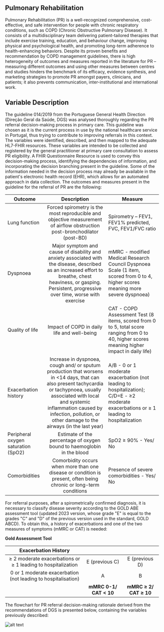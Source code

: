 ## Pulmonary Rehabilitation

Pulmonary Rehabilitation (PR) is a well-recognized comprehensive, cost-effective, and safe intervention for people with chronic respiratory conditions, such as COPD (Chronic Obstructive Pulmonary Disease). It consists of a multidisciplinary team delivering patient-tailored therapies that include exercise training, education, and behaviour change, improving physical and psychological health, and promoting long-term adherence to health-enhancing behaviors. Despite its proven benefits and recommendation by COPD management guidelines, there is high heterogeneity of outcomes and measures reported in the literature for PR – measuring different outcomes and using other measures between centres and studies hinders the benchmark of its efficacy, evidence synthesis, and marketing strategies to promote PR amongst payers, clinicians, and patients; it also prevents communication, inter-institutional and international work. 

## Variable Description

The guideline 014/2019 from the Portuguese General Health Direction (Direção Geral da Saúde, DGS) was analysed thoroughly regarding the PR referral decision-making process in primary care. This guideline was chosen as it is the current process in use by the national healthcare service in Portugal, thus trying to contribute to improving referrals in this context. The variables were identified, described, and then mapped to the adequate HL7-FHIR resources.
These variables are intended to be collected and registered by the general practitioner at primary care consultation to assess PR eligibility. A FHIR Questionnaire Resource is used to convey this decision-making process, identifying the dependencies of information, and incorporating the decision branching present in the guideline. Some of the information needed in the decision process may already be available in the patient's electronic health record (EHR), which allows for an automated approach in data collection.
The outcomes and measures present in the guideline for the referral of PR are the following:

|**Outcome**       |**Description**   |**Measure**|
| ------------- |:-------------:| -----|
|Lung function  |Forced spirometry is the most reproducible and objective measurement of airflow obstruction post-bronchodilator (post-BD) |Spirometry – FEV1, FEV1% predicted, FVC, FEV1/FVC ratio|
|Dyspnoea |Major symptom and cause of disability and anxiety associated with the disease, described as an increased effort to breathe, chest heaviness, or gasping. Persistent, progressive over time, worse with exercise |mMRC - modified Medical Research Council Dyspnoea Scale (1 item, scored from 0 to 4, higher scores meaning more severe dyspnoea)|
|Quality of life |Impact of COPD in daily life and well-being |CAT - COPD Assessment Test (8 items, scored from 0 to 5, total score ranging from 0 to 40, higher scores meaning higher impact in daily life)|
|Exacerbation history |Increase in dyspnoea, cough and/ or sputum production that worsens in <14 days, that can also present tachycardia or tachypnoea, usually associated with local and systemic inflammation caused by infection, pollution, or other damage to the airways (in the last year) |A/B - 0 or 1 moderate exacerbation (not leading to hospitalization); C/D=E - ≥2 moderate exacerbations or ≥ 1 leading to hospitalization |
|Peripheral oxygen saturation (SpO2) |Estimate of the percentage of oxygen bound to haemoglobin in the blood |SpO2 ≥ 90% - Yes/ No |
|Comorbidities |Comorbidity occurs when more than one disease or condition is present, often being chronic or long-term conditions |Presence of severe comorbidities - Yes/ No|

For referral purposes, after a spirometrically confirmed diagnosis, it is necessary to classify disease severity according to the GOLD ABE assessment tool (updated 2023 version, whose grade "E" is equal to the grades "C" and "D" of the previous version used in the standard, GOLD ABCD). To obtain this, a history of exacerbations and one of the two measures of symptoms (mMRC or CAT) is needed:

**Gold Assessment Tool** 

|**Exacerbation History** |          |         |
| :------: | :------: | :------: |
|≥ 2 moderate exacerbations or ≥ 1 leading to hospitalization | E (previous C)  | E (previous D)|
|0 or 1 moderate exacerbation (not leading to hospitalisation) | A | B|
|         | **mMRC 0-1/ CAT < 10** | **mMRC ≥ 2/ CAT ≥ 10**|

The flowchart for PR referral decision-making rationale derived from the recommendations of DGS is presented below, containing the variables previously described:

![alt text](/Users/nadiahipolito/Downloads/fhir-master/input/images/Imagem1.jpg "Flowchart for PR referral")
